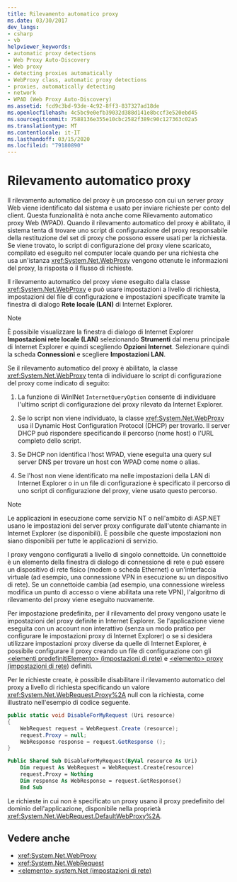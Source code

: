 ```yaml
---
title: Rilevamento automatico proxy
ms.date: 03/30/2017
dev_langs:
- csharp
- vb
helpviewer_keywords:
- automatic proxy detections
- Web Proxy Auto-Discovery
- Web proxy
- detecting proxies automatically
- WebProxy class, automatic proxy detections
- proxies, automatically detecting
- network
- WPAD (Web Proxy Auto-Discovery)
ms.assetid: fcd9c3bd-93de-4c92-8ff3-837327ad18de
ms.openlocfilehash: 4c5bc9e0efb39032d388d141e8bccf3e520ebd45
ms.sourcegitcommit: 7588136e355e10cbc2582f389c90c127363c02a5
ms.translationtype: MT
ms.contentlocale: it-IT
ms.lasthandoff: 03/15/2020
ms.locfileid: "79180890"
---
```

# <a name="automatic-proxy-detection"></a>Rilevamento automatico proxy
Il rilevamento automatico del proxy è un processo con cui un server proxy Web viene identificato dal sistema e usato per inviare richieste per conto del client. Questa funzionalità è nota anche come Rilevamento automatico proxy Web (WPAD). Quando il rilevamento automatico del proxy è abilitato, il sistema tenta di trovare uno script di configurazione del proxy responsabile della restituzione del set di proxy che possono essere usati per la richiesta. Se viene trovato, lo script di configurazione del proxy viene scaricato, compilato ed eseguito nel computer locale quando per una richiesta che usa un'istanza <xref:System.Net.WebProxy> vengono ottenute le informazioni del proxy, la risposta o il flusso di richieste.  
  
 Il rilevamento automatico del proxy viene eseguito dalla classe <xref:System.Net.WebProxy> e può usare impostazioni a livello di richiesta, impostazioni del file di configurazione e impostazioni specificate tramite la finestra di dialogo **Rete locale (LAN)** di Internet Explorer.  
  
> [!NOTE]
> È possibile visualizzare la finestra di dialogo di Internet Explorer **Impostazioni rete locale (LAN)** selezionando **Strumenti** dal menu principale di Internet Explorer e quindi scegliendo **Opzioni Internet**. Selezionare quindi la scheda **Connessioni** e scegliere **Impostazioni LAN**.  
  
 Se il rilevamento automatico del proxy è abilitato, la classe <xref:System.Net.WebProxy> tenta di individuare lo script di configurazione del proxy come indicato di seguito:  
  
1. La funzione di WinINet `InternetQueryOption` consente di individuare l'ultimo script di configurazione del proxy rilevato da Internet Explorer.  
  
2. Se lo script non viene individuato, la classe <xref:System.Net.WebProxy> usa il Dynamic Host Configuration Protocol (DHCP) per trovarlo. Il server DHCP può rispondere specificando il percorso (nome host) o l'URL completo dello script.  
  
3. Se DHCP non identifica l'host WPAD, viene eseguita una query sul server DNS per trovare un host con WPAD come nome o alias.  
  
4. Se l'host non viene identificato ma nelle impostazioni della LAN di Internet Explorer o in un file di configurazione è specificato il percorso di uno script di configurazione del proxy, viene usato questo percorso.  
  
> [!NOTE]
> Le applicazioni in esecuzione come servizio NT o nell'ambito di ASP.NET usano le impostazioni del server proxy configurate dall'utente chiamante in Internet Explorer (se disponibili). È possibile che queste impostazioni non siano disponibili per tutte le applicazioni di servizio.  
  
 I proxy vengono configurati a livello di singolo connettoide. Un connettoide è un elemento della finestra di dialogo di connessione di rete e può essere un dispositivo di rete fisico (modem o scheda Ethernet) o un'interfaccia virtuale (ad esempio, una connessione VPN in esecuzione su un dispositivo di rete). Se un connettoide cambia (ad esempio, una connessione wireless modifica un punto di accesso o viene abilitata una rete VPN), l'algoritmo di rilevamento del proxy viene eseguito nuovamente.  
  
 Per impostazione predefinita, per il rilevamento del proxy vengono usate le impostazioni del proxy definite in Internet Explorer. Se l'applicazione viene eseguita con un account non interattivo (senza un modo pratico per configurare le impostazioni proxy di Internet Explorer) o se si desidera utilizzare impostazioni proxy diverse da quelle di Internet Explorer, è possibile configurare il proxy creando un file di configurazione con gli [ \<elementi predefinitiElemento> (impostazioni di rete)](../configure-apps/file-schema/network/defaultproxy-element-network-settings.md) e [ \<elemento> proxy (impostazioni di rete)](../configure-apps/file-schema/network/proxy-element-network-settings.md) definiti.  
  
 Per le richieste create, è possibile disabilitare il rilevamento automatico del proxy a livello di richiesta specificando un valore <xref:System.Net.WebRequest.Proxy%2A> null con la richiesta, come illustrato nell'esempio di codice seguente.  
  
```csharp  
public static void DisableForMyRequest (Uri resource)  
{  
    WebRequest request = WebRequest.Create (resource);  
    request.Proxy = null;  
    WebResponse response = request.GetResponse ();  
}  
```  
  
```vb  
Public Shared Sub DisableForMyRequest(ByVal resource As Uri)  
    Dim request As WebRequest = WebRequest.Create(resource)  
    request.Proxy = Nothing  
    Dim response As WebResponse = request.GetResponse()  
    End Sub
```  
  
 Le richieste in cui non è specificato un proxy usano il proxy predefinito del dominio dell'applicazione, disponibile nella proprietà <xref:System.Net.WebRequest.DefaultWebProxy%2A>.  
  
## <a name="see-also"></a>Vedere anche

- <xref:System.Net.WebProxy>
- <xref:System.Net.WebRequest>
- [\<elemento> system.Net (impostazioni di rete)](../configure-apps/file-schema/network/system-net-element-network-settings.md)
